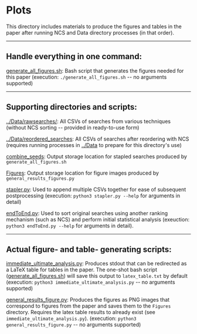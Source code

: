 # Plots

This directory includes materials to produce the figures and tables in the paper after running NCS and Data directory processes (in that order).

---

## Handle everything in one command:

[generate\_all\_figures.sh](./generate_all_figures.sh): Bash script that generates the figures needed for this paper (execution: `./generate_all_figures.sh` -- no arguments supported)

---

## Supporting directories and scripts:

[../Data/rawsearches/](../Data/rawsearches): All CSVs of searches from various techniques (without NCS sorting -- provided in ready-to-use form)

[../Data/reordered\_searches](../Data/reordered_searches): All CSVs of searches after reordering with NCS (requires running processes in [../Data](../Data/) to prepare for this directory's use)

[combine\_seeds](./combine_seeds): Output storage location for stapled searches produced by `generate_all_figures.sh`

[Figures](./Figures): Output storage location for figure images produced by `general_results_figures.py`

[stapler.py](./stapler.py): Used to append multiple CSVs together for ease of subsequent postprocessing (execution: `python3 stapler.py --help` for arguments in detail)

[endToEnd.py](./endToEnd.py): Used to sort original searches using another ranking mechanism (such as NCS) and perform initial statistical analysis (exeuction: `python3 endToEnd.py --help` for arguments in detail).

---

## Actual figure- and table- generating scripts:

[immediate\_ultimate\_analysis.py](./immediate_ultimate_analysis.py): Produces stdout that can be redirected as a LaTeX table for tables in the paper. The one-shot bash script ([generate\_all\_figures.sh](generate_all_figures.sh)) will save this output to `latex_table.txt` by default (execution: `python3 immediate_ultimate_analysis.py` -- no arguments supported)

[general\_results\_figure.py](./general_results_figure.py): Produces the figures as PNG images that correspond to figures from the paper and saves them to the `Figures` directory. Requires the latex table results to already exist (see `immediate_ultimate_analysis.py`). (execution: `python3 general_results_figure.py` -- no arguments supported)

